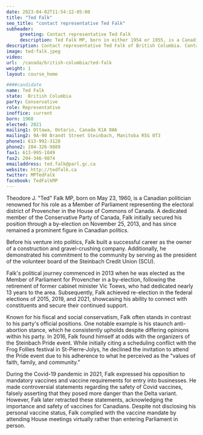 ```yaml
---
date: 2023-04-02T11:54:12-05:00
title: "Ted Falk"
seo_title: "contact representative Ted Falk"
subheader:
     greeting: Contact representative Ted Falk
     description: Ted Falk MP, born in either 1954 or 1955, is a Canadian politician known for his dedicated service as the member of Parliament (MP) for Winnipeg South since 2015. Over the course of his career, he has displayed a strong commitment to public service, having campaigned and held elected positions at the municipal, provincial, and federal levels. Duguid's early foray into politics began when he served as a city councillor in Winnipeg from 1989 to 1995.
description: Contact representative Ted Falk of British Columbia. Contact information for Ted Falk includes email address, phone number, and mailing address.
image: ted-falk.jpeg
video:
url:  /canada/british-columbia/ted-falk
weight: 1
layout: course_home

####candidate
name: Ted Falk
state:	British Columbia
party: Conservative
role: Representative
inoffice: current
born: 1960
elected: 2021
mailing1: Ottawa, Ontario, Canada K1A 0A6
mailing2: 9A-90 Brandt Street Steinbach, Manitoba R5G 0T3
phone1: 613-992-3128
phone2: 204-326-9889
fax1: 613-995-1049
fax2: 204-346-9874
emailaddress: ted.falk@parl.gc.ca
website: http://tedfalk.ca
twitter: MPTedFalk
facebook: TedFalkMP
---
```


Theodore J. "Ted" Falk MP, born on May 23, 1960, is a Canadian politician renowned for his role as a Member of Parliament representing the electoral district of Provencher in the House of Commons of Canada. A dedicated member of the Conservative Party of Canada, Falk initially secured his position through a by-election on November 25, 2013, and has since remained a prominent figure in Canadian politics.

Before his venture into politics, Falk built a successful career as the owner of a construction and gravel-crushing company. Additionally, he demonstrated his commitment to the community by serving as the president of the volunteer board of the Steinbach Credit Union (SCU).

Falk's political journey commenced in 2013 when he was elected as the Member of Parliament for Provencher in a by-election, following the retirement of former cabinet minister Vic Toews, who had dedicated nearly 13 years to the area. Subsequently, Falk achieved re-election in the federal elections of 2015, 2019, and 2021, showcasing his ability to connect with constituents and secure their continued support.

Known for his fiscal and social conservatism, Falk often stands in contrast to his party's official positions. One notable example is his staunch anti-abortion stance, which he consistently upholds despite differing opinions within his party. In 2016, Falk found himself at odds with the organizers of the Steinbach Pride event. While initially citing a scheduling conflict with the Frog Follies festival in St-Pierre-Jolys, he declined the invitation to attend the Pride event due to his adherence to what he perceived as the "values of faith, family, and community."

During the Covid-19 pandemic in 2021, Falk expressed his opposition to mandatory vaccines and vaccine requirements for entry into businesses. He made controversial statements regarding the safety of Covid vaccines, falsely asserting that they posed more danger than the Delta variant. However, Falk later retracted these statements, acknowledging the importance and safety of vaccines for Canadians. Despite not disclosing his personal vaccine status, Falk complied with the vaccine mandate by attending House meetings virtually rather than entering Parliament in person.
